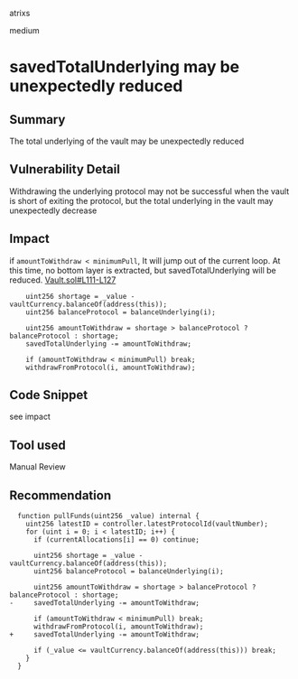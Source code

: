 atrixs

medium

# savedTotalUnderlying may be unexpectedly reduced

## Summary
The total underlying of the vault may be unexpectedly reduced
## Vulnerability Detail

Withdrawing the underlying protocol may not be successful when the vault is short of exiting the protocol, but the total underlying in the vault may unexpectedly decrease

## Impact

if `amountToWithdraw < minimumPull`, It will jump out of the current loop. At this time, no bottom layer is extracted, but savedTotalUnderlying will be reduced. [Vault.sol#L111-L127](https://github.com/sherlock-audit/2023-01-derby/blob/main/derby-yield-optimiser/contracts/Vault.sol#L111-L127)

```solidity
    uint256 shortage = _value - vaultCurrency.balanceOf(address(this));
    uint256 balanceProtocol = balanceUnderlying(i);

    uint256 amountToWithdraw = shortage > balanceProtocol ? balanceProtocol : shortage;
    savedTotalUnderlying -= amountToWithdraw;

    if (amountToWithdraw < minimumPull) break;
    withdrawFromProtocol(i, amountToWithdraw);
```

## Code Snippet

see impact

## Tool used

Manual Review

## Recommendation
```solidity
  function pullFunds(uint256 _value) internal {
    uint256 latestID = controller.latestProtocolId(vaultNumber);
    for (uint i = 0; i < latestID; i++) {
      if (currentAllocations[i] == 0) continue;

      uint256 shortage = _value - vaultCurrency.balanceOf(address(this));
      uint256 balanceProtocol = balanceUnderlying(i);

      uint256 amountToWithdraw = shortage > balanceProtocol ? balanceProtocol : shortage;
-     savedTotalUnderlying -= amountToWithdraw;

      if (amountToWithdraw < minimumPull) break;
      withdrawFromProtocol(i, amountToWithdraw);
+     savedTotalUnderlying -= amountToWithdraw;

      if (_value <= vaultCurrency.balanceOf(address(this))) break;
    }
  }

```
